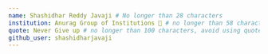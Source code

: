```yaml
---
name: Shashidhar Reddy Javaji # No longer than 28 characters
institution: Anurag Group of Institutions 🚩 # no longer than 58 characters
quote: Never Give up # no longer than 100 characters, avoid using quotes(") to guarantee the format remains the same.
github_user: shashidharjavaji
---
```

